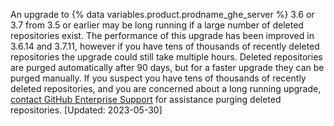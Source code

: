 An upgrade to {% data variables.product.prodname_ghe_server %} 3.6 or 3.7 from 3.5 or earlier may be long running if a large number of deleted repositories exist. The performance of this upgrade has been improved in 3.6.14 and 3.7.11, however if you have tens of thousands of recently deleted repositories the upgrade could still take multiple hours. Deleted repositories are purged automatically after 90 days, but for a faster upgrade they can be purged manually. If you suspect you have tens of thousands of recently deleted repositories, and you are concerned about a long running upgrade, [contact GitHub Enterprise Support](/support/contacting-github-support/creating-a-support-ticket) for assistance purging deleted repositories. [Updated: 2023-05-30]
